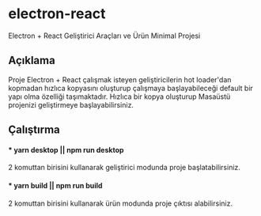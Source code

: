 # electron-react
Electron + React Geliştirici Araçları ve Ürün Minimal Projesi

## Açıklama
Proje Electron + React çalışmak isteyen geliştiricilerin hot loader'dan kopmadan hızlıca kopyasını oluşturup çalışmaya başlayabileceği default bir yapı olma özelliği taşımaktadır.
Hızlıca bir kopya oluşturup Masaüstü projenizi geliştirmeye başlayabilirsiniz.

## Çalıştırma
#### * yarn desktop || npm run desktop
2 komuttan birisini kullanarak geliştirici modunda proje başlatabilirsiniz.
#### * yarn build || npm run build
2 komuttan birisini kullanarak ürün modunda proje çıktısı alabilirsiniz.

